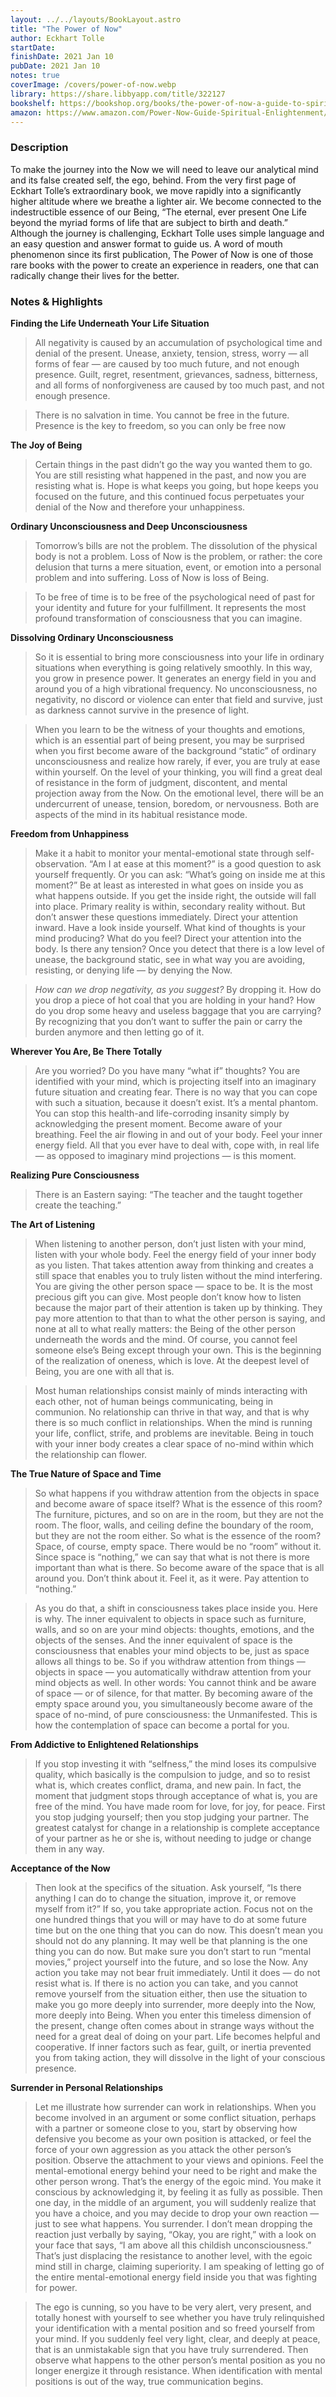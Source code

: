 ```yaml
---
layout: ../../layouts/BookLayout.astro
title: "The Power of Now"
author: Eckhart Tolle
startDate:
finishDate: 2021 Jan 10
pubDate: 2021 Jan 10
notes: true
coverImage: /covers/power-of-now.webp
library: https://share.libbyapp.com/title/322127
bookshelf: https://bookshop.org/books/the-power-of-now-a-guide-to-spiritual-enlightenment/9781577314806
amazon: https://www.amazon.com/Power-Now-Guide-Spiritual-Enlightenment/dp/1577314808/
---
```


### Description
To make the journey into the Now we will need to leave our analytical mind and its false created self, the ego, behind. From the very first page of Eckhart Tolle’s extraordinary book, we move rapidly into a significantly higher altitude where we breathe a lighter air. We become connected to the indestructible essence of our Being, “The eternal, ever present One Life beyond the myriad forms of life that are subject to birth and death.” Although the journey is challenging, Eckhart Tolle uses simple language and an easy question and answer format to guide us. A word of mouth phenomenon since its first publication, The Power of Now is one of those rare books with the power to create an experience in readers, one that can radically change their lives for the better.

### Notes & Highlights
**Finding the Life Underneath Your Life Situation**
> All negativity is caused by an accumulation of psychological time and denial of the present. Unease, anxiety, tension, stress, worry — all forms of fear — are caused by too much future, and not enough presence. Guilt, regret, resentment, grievances, sadness, bitterness, and all forms of nonforgiveness are caused by too much past, and not enough presence.

> There is no salvation in time. You cannot be free in the future. Presence is the key to freedom, so you can only be free now

**The Joy of Being**
> Certain things in the past didn’t go the way you wanted them to go. You are still resisting what happened in the past, and now you are resisting what is. Hope is what keeps you going, but hope keeps you focused on the future, and this continued focus perpetuates your denial of the Now and therefore your unhappiness.

**Ordinary Unconsciousness and Deep Unconsciousness**
> Tomorrow’s bills are not the problem. The dissolution of the physical body is not a problem. Loss of Now is the problem, or rather: the core delusion that turns a mere situation, event, or emotion into a personal problem and into suffering. Loss of Now is loss of Being.

> To be free of time is to be free of the psychological need of past for your identity and future for your fulfillment. It represents the most profound transformation of consciousness that you can imagine.

**Dissolving Ordinary Unconsciousness**
> So it is essential to bring more consciousness into your life in ordinary situations when everything is going relatively smoothly. In this way, you grow in presence power. It generates an energy field in you and around you of a high vibrational frequency. No unconsciousness, no negativity, no discord or violence can enter that field and survive, just as darkness cannot survive in the presence of light.

> When you learn to be the witness of your thoughts and emotions, which is an essential part of being present, you may be surprised when you first become aware of the background “static” of ordinary unconsciousness and realize how rarely, if ever, you are truly at ease within yourself. On the level of your thinking, you will find a great deal of resistance in the form of judgment, discontent, and mental projection away from the Now. On the emotional level, there will be an undercurrent of unease, tension, boredom, or nervousness. Both are aspects of the mind in its habitual resistance mode.

**Freedom from Unhappiness**
> Make it a habit to monitor your mental-emotional state through self-observation. “Am I at ease at this moment?” is a good question to ask yourself frequently. Or you can ask: “What’s going on inside me at this moment?” Be at least as interested in what goes on inside you as what happens outside. If you get the inside right, the outside will fall into place. Primary reality is within, secondary reality without. But don’t answer these questions immediately. Direct your attention inward. Have a look inside yourself. What kind of thoughts is your mind producing? What do you feel? Direct your attention into the body. Is there any tension? Once you detect that there is a low level of unease, the background static, see in what way you are avoiding, resisting, or denying life — by denying the Now.

> _How can we drop negativity, as you suggest?_
By dropping it. How do you drop a piece of hot coal that you are holding in your hand? How do you drop some heavy and useless baggage that you are carrying? By recognizing that you don’t want to suffer the pain or carry the burden anymore and then letting go of it.

**Wherever You Are, Be There Totally**
> Are you worried? Do you have many “what if” thoughts? You are identified with your mind, which is projecting itself into an imaginary future situation and creating fear. There is no way that you can cope with such a situation, because it doesn’t exist. It’s a mental phantom. You can stop this health-and life-corroding insanity simply by acknowledging the present moment. Become aware of your breathing. Feel the air flowing in and out of your body. Feel your inner energy field. All that you ever have to deal with, cope with, in real life — as opposed to imaginary mind projections — is this moment.

**Realizing Pure Consciousness**
> There is an Eastern saying: “The teacher and the taught together create the teaching.”

**The Art of Listening**
> When listening to another person, don’t just listen with your mind, listen with your whole body. Feel the energy field of your inner body as you listen. That takes attention away from thinking and creates a still space that enables you to truly listen without the mind interfering. You are giving the other person space — space to be. It is the most precious gift you can give. Most people don’t know how to listen because the major part of their attention is taken up by thinking. They pay more attention to that than to what the other person is saying, and none at all to what really matters: the Being of the other person underneath the words and the mind. Of course, you cannot feel someone else’s Being except through your own. This is the beginning of the realization of oneness, which is love. At the deepest level of Being, you are one with all that is.

> Most human relationships consist mainly of minds interacting with each other, not of human beings communicating, being in communion. No relationship can thrive in that way, and that is why there is so much conflict in relationships. When the mind is running your life, conflict, strife, and problems are inevitable. Being in touch with your inner body creates a clear space of no-mind within which the relationship can flower.

**The True Nature of Space and Time**
> So what happens if you withdraw attention from the objects in space and become aware of space itself? What is the essence of this room? The furniture, pictures, and so on are in the room, but they are not the room. The floor, walls, and ceiling define the boundary of the room, but they are not the room either. So what is the essence of the room? Space, of course, empty space. There would be no “room” without it. Since space is “nothing,” we can say that what is not there is more important than what is there. So become aware of the space that is all around you. Don’t think about it. Feel it, as it were. Pay attention to “nothing.”

> As you do that, a shift in consciousness takes place inside you. Here is why. The inner equivalent to objects in space such as furniture, walls, and so on are your mind objects: thoughts, emotions, and the objects of the senses. And the inner equivalent of space is the consciousness that enables your mind objects to be, just as space allows all things to be. So if you withdraw attention from things — objects in space — you automatically withdraw attention from your mind objects as well. In other words: You cannot think and be aware of space — or of silence, for that matter. By becoming aware of the empty space around you, you simultaneously become aware of the space of no-mind, of pure consciousness: the Unmanifested. This is how the contemplation of space can become a portal for you.

**From Addictive to Enlightened Relationships**
> If you stop investing it with “selfness,” the mind loses its compulsive quality, which basically is the compulsion to judge, and so to resist what is, which creates conflict, drama, and new pain. In fact, the moment that judgment stops through acceptance of what is, you are free of the mind. You have made room for love, for joy, for peace. First you stop judging yourself; then you stop judging your partner. The greatest catalyst for change in a relationship is complete acceptance of your partner as he or she is, without needing to judge or change them in any way.

**Acceptance of the Now**
> Then look at the specifics of the situation. Ask yourself, “Is there anything I can do to change the situation, improve it, or remove myself from it?” If so, you take appropriate action. Focus not on the one hundred things that you will or may have to do at some future time but on the one thing that you can do now. This doesn’t mean you should not do any planning. It may well be that planning is the one thing you can do now. But make sure you don’t start to run “mental movies,” project yourself into the future, and so lose the Now. Any action you take may not bear fruit immediately. Until it does — do not resist what is. If there is no action you can take, and you cannot remove yourself from the situation either, then use the situation to make you go more deeply into surrender, more deeply into the Now, more deeply into Being. When you enter this timeless dimension of the present, change often comes about in strange ways without the need for a great deal of doing on your part. Life becomes helpful and cooperative. If inner factors such as fear, guilt, or inertia prevented you from taking action, they will dissolve in the light of your conscious presence.

**Surrender in Personal Relationships**
> Let me illustrate how surrender can work in relationships. When you become involved in an argument or some conflict situation, perhaps with a partner or someone close to you, start by observing how defensive you become as your own position is attacked, or feel the force of your own aggression as you attack the other person’s position. Observe the attachment to your views and opinions. Feel the mental-emotional energy behind your need to be right and make the other person wrong. That’s the energy of the egoic mind. You make it conscious by acknowledging it, by feeling it as fully as possible. Then one day, in the middle of an argument, you will suddenly realize that you have a choice, and you may decide to drop your own reaction — just to see what happens. You surrender. I don’t mean dropping the reaction just verbally by saying, “Okay, you are right,” with a look on your face that says, “I am above all this childish unconsciousness.” That’s just displacing the resistance to another level, with the egoic mind still in charge, claiming superiority. I am speaking of letting go of the entire mental-emotional energy field inside you that was fighting for power.

> The ego is cunning, so you have to be very alert, very present, and totally honest with yourself to see whether you have truly relinquished your identification with a mental position and so freed yourself from your mind. If you suddenly feel very light, clear, and deeply at peace, that is an unmistakable sign that you have truly surrendered. Then observe what happens to the other person’s mental position as you no longer energize it through resistance. When identification with mental positions is out of the way, true communication begins.  
